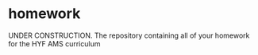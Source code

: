 # homework
UNDER CONSTRUCTION. The repository containing all of your homework for the HYF AMS curriculum
